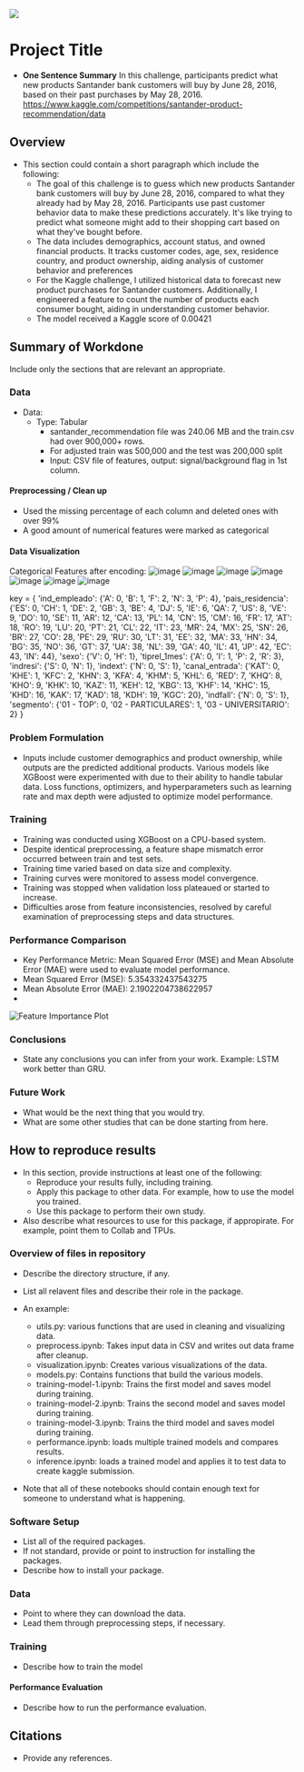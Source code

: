 ![](UTA-DataScience-Logo.png)



# Project Title

* **One Sentence Summary** In this challenge, participants predict what new products Santander bank customers will buy by June 28, 2016, based on their past purchases by May 28, 2016. https://www.kaggle.com/competitions/santander-product-recommendation/data  

## Overview

* This section could contain a short paragraph which include the following:
  * The goal of this challenge is to guess which new products Santander bank customers will buy by June 28, 2016, compared to what they already had by May 28, 2016. Participants use past customer behavior data to make these predictions accurately. It's like trying to predict what someone might add to their shopping cart based on what they've bought before.
  * The data includes demographics, account status, and owned financial products. It tracks customer codes, age, sex, residence country, and product ownership, aiding analysis of customer behavior and preferences
  * For the Kaggle challenge, I utilized historical data to forecast new product purchases for Santander customers. Additionally, I engineered a feature to count the number of products each consumer bought, aiding in understanding customer behavior.
  * The model received a Kaggle score of 0.00421

## Summary of Workdone

Include only the sections that are relevant an appropriate.

### Data

* Data:
  * Type: Tabular
    * santander_recommendation file was 240.06 MB and the train.csv had over 900,000+ rows.
    * For adjusted train was 500,000 and the test was 200,000 split
    * Input: CSV file of features, output: signal/background flag in 1st column.
 
#### Preprocessing / Clean up

* Used the missing percentage of each column and deleted ones with over 99%
* A good amount of numerical features were marked as categorical

#### Data Visualization
Categorical Features after encoding: 
![image](https://github.com/OliviaF8209/Data3421_Kaggle/assets/143292953/5cc3941a-8a2d-4e2c-b721-80d744ae9fff)
![image](https://github.com/OliviaF8209/Data3421_Kaggle/assets/143292953/d578fafd-9f3f-4ca9-911a-40d139f5ece6)
![image](https://github.com/OliviaF8209/Data3421_Kaggle/assets/143292953/4a2db5aa-3c02-496b-9769-34851dfd33cc)
![image](https://github.com/OliviaF8209/Data3421_Kaggle/assets/143292953/0f16e551-a779-422d-a0aa-1f780b77d7db)
![image](https://github.com/OliviaF8209/Data3421_Kaggle/assets/143292953/918c33a1-3683-41da-8207-8bc317076446)
![image](https://github.com/OliviaF8209/Data3421_Kaggle/assets/143292953/46161e7f-2d93-433e-8a8c-dde01994db3a)
![image](https://github.com/OliviaF8209/Data3421_Kaggle/assets/143292953/87053d51-5fc0-446d-9962-f1c69c660663)

key = {
    'ind_empleado': {'A': 0, 'B': 1, 'F': 2, 'N': 3, 'P': 4},
    'pais_residencia': {'ES': 0, 'CH': 1, 'DE': 2, 'GB': 3, 'BE': 4, 'DJ': 5, 'IE': 6, 'QA': 7, 'US': 8, 'VE': 9,
                       'DO': 10, 'SE': 11, 'AR': 12, 'CA': 13, 'PL': 14, 'CN': 15, 'CM': 16, 'FR': 17, 'AT': 18,
                       'RO': 19, 'LU': 20, 'PT': 21, 'CL': 22, 'IT': 23, 'MR': 24, 'MX': 25, 'SN': 26, 'BR': 27,
                       'CO': 28, 'PE': 29, 'RU': 30, 'LT': 31, 'EE': 32, 'MA': 33, 'HN': 34, 'BG': 35, 'NO': 36,
                       'GT': 37, 'UA': 38, 'NL': 39, 'GA': 40, 'IL': 41, 'JP': 42, 'EC': 43, 'IN': 44},
    'sexo': {'V': 0, 'H': 1},
    'tiprel_1mes': {'A': 0, 'I': 1, 'P': 2, 'R': 3},
    'indresi': {'S': 0, 'N': 1},
    'indext': {'N': 0, 'S': 1},
    'canal_entrada': {'KAT': 0, 'KHE': 1, 'KFC': 2, 'KHN': 3, 'KFA': 4, 'KHM': 5, 'KHL': 6, 'RED': 7, 'KHQ': 8,
                      'KHO': 9, 'KHK': 10, 'KAZ': 11, 'KEH': 12, 'KBG': 13, 'KHF': 14, 'KHC': 15, 'KHD': 16,
                      'KAK': 17, 'KAD': 18, 'KDH': 19, 'KGC': 20},
    'indfall': {'N': 0, 'S': 1},
    'segmento': {'01 - TOP': 0, '02 - PARTICULARES': 1, '03 - UNIVERSITARIO': 2}
}

### Problem Formulation

*  Inputs include customer demographics and product ownership, while outputs are the predicted additional products. Various models like XGBoost were experimented with due to their ability to handle tabular data. Loss functions, optimizers, and hyperparameters such as learning rate and max depth were adjusted to optimize model performance.

### Training

* Training was conducted using XGBoost on a CPU-based system.
* Despite identical preprocessing, a feature shape mismatch error occurred between train and test sets.
* Training time varied based on data size and complexity.
* Training curves were monitored to assess model convergence.
* Training was stopped when validation loss plateaued or started to increase.
* Difficulties arose from feature inconsistencies, resolved by careful examination of preprocessing steps and data structures.

### Performance Comparison

* Key Performance Metric: Mean Squared Error (MSE) and Mean Absolute Error (MAE) were used to evaluate model performance.
 * Mean Squared Error (MSE): 5.354332437543275
 * Mean Absolute Error (MAE): 2.1902204738622957
* 
![Feature Importance Plot](https://github.com/OliviaF8209/Data3421_Kaggle/assets/143292953/4b7ff5c0-f0a4-4db2-a079-d97294a9beb6)

### Conclusions

* State any conclusions you can infer from your work. Example: LSTM work better than GRU.

### Future Work

* What would be the next thing that you would try.
* What are some other studies that can be done starting from here.

## How to reproduce results

* In this section, provide instructions at least one of the following:
   * Reproduce your results fully, including training.
   * Apply this package to other data. For example, how to use the model you trained.
   * Use this package to perform their own study.
* Also describe what resources to use for this package, if appropirate. For example, point them to Collab and TPUs.

### Overview of files in repository

* Describe the directory structure, if any.
* List all relavent files and describe their role in the package.
* An example:
  * utils.py: various functions that are used in cleaning and visualizing data.
  * preprocess.ipynb: Takes input data in CSV and writes out data frame after cleanup.
  * visualization.ipynb: Creates various visualizations of the data.
  * models.py: Contains functions that build the various models.
  * training-model-1.ipynb: Trains the first model and saves model during training.
  * training-model-2.ipynb: Trains the second model and saves model during training.
  * training-model-3.ipynb: Trains the third model and saves model during training.
  * performance.ipynb: loads multiple trained models and compares results.
  * inference.ipynb: loads a trained model and applies it to test data to create kaggle submission.

* Note that all of these notebooks should contain enough text for someone to understand what is happening.

### Software Setup
* List all of the required packages.
* If not standard, provide or point to instruction for installing the packages.
* Describe how to install your package.

### Data

* Point to where they can download the data.
* Lead them through preprocessing steps, if necessary.

### Training

* Describe how to train the model

#### Performance Evaluation

* Describe how to run the performance evaluation.


## Citations

* Provide any references.







